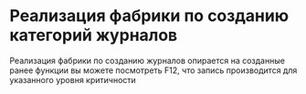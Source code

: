 # Реализация фабрики по созданию категорий журналов

Реализация фабрики по созданию журналов опирается на созданные ранее функции
вы можете посмотреть F12, что запись производится для указанного уровня критичности
